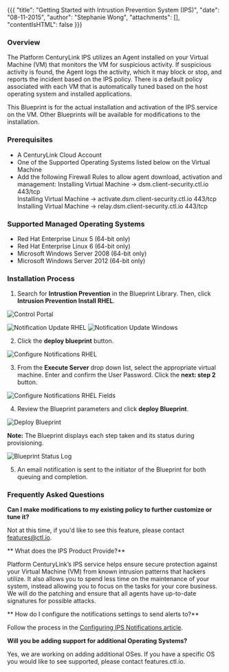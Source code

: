 {{{
  "title": "Getting Started with Intrustion Prevention System (IPS)",
  "date": "08-11-2015",
  "author": "Stephanie Wong",
  "attachments": [],
  "contentIsHTML": false
}}}

### Overview
The Platform CenturyLink IPS utilizes an Agent installed on your Virtual Machine (VM) that monitors the VM for suspicious activity. If suspicious activity is found, the Agent logs the activity, which it may block or stop, and reports the incident based on the IPS policy. There is a default policy associated with each VM that is automatically tuned based on the host operating system and installed applications.

This Blueprint is for the actual installation and activation of the IPS service on the VM. Other Blueprints will be available for modifications to the installation.

### Prerequisites
* A CenturyLink Cloud Account
* One of the Supported Operating Systems listed below on the Virtual Machine
* Add the following Firewall Rules to allow agent download, activation and management:
  Installing Virtual Machine -> dsm.client-security.ctl.io 443/tcp    
  Installing Virtual Machine -> activate.dsm.client-security.ctl.io 443/tcp
  Installing Virtual Machine -> relay.dsm.client-security.ctl.io 443/tcp


### Supported Managed Operating Systems
* Red Hat Enterprise Linux 5 (64-bit only)
* Red Hat Enterprise Linux 6 (64-bit only)
* Microsoft Windows Server 2008 (64-bit only)
* Microsoft Windows Server 2012 (64-bit only)

### Installation Process

1. Search for **Intrustion Prevention** in the Blueprint Library. Then, click **Intrusion Prevention Install RHEL**.  

  ![Control Portal](../images/gettingIPS_controlportal.png)

  ![Notification Update RHEL](../images/gettingIPS_rhel_blueprintname.png) ![Notification Update Windows](../images/gettingIPS_windows_blueprintname.png)

2. Click the **deploy blueprint** button.  

  ![Configure Notifications RHEL](../images/gettingIPS_rhel_configure.png)

3. From the **Execute Server** drop down list, select the appropriate virtual machine.  Enter and confirm the User Password.  Click the **next: step 2** button.  

  ![Configure Notifications RHEL Fields](../images/gettingIPS_rhel_blueprintfields.png)

4. Review the Blueprint parameters and click **deploy Blueprint**.  

  ![Deploy Blueprint](../images/gettingIPS_rhel_deploy.png)

  **Note:** The Blueprint displays each step taken and its status during provisioning.  

  ![Blueprint Status Log](../images/gettingIPS_rhel_logstatus.png)

5. An email notification is sent to the initiator of the Blueprint for both queuing and completion.

### Frequently Asked Questions

**Can I make modifications to my existing policy to further customize or tune it?**

Not at this time, if you'd like to see this feature, please contact [features@ctl.io](mailto:features@ctl.io).

** What does the IPS Product Provide?**

Platform CenturyLink’s IPS service helps ensure secure protection against your Virtual Machine (VM) from known intrusion patterns that hackers utilize. It also allows you to spend less time on the maintenance of your system, instead allowing you to focus on the tasks for your core business. We will do the patching and ensure that all agents have up-to-date signatures for possible attacks.

** How do I configure the notifications settings to send alerts to?**

Follow the process in the [Configuring IPS Notifications article](configuring-ips-notifications.md).

**Will you be adding support for additional Operating Systems?**

Yes, we are working on adding additional OSes. If you have a specific OS you would like to see supported, please contact features.ctl.io.
